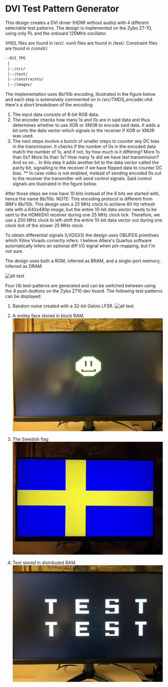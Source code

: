 # DVI Test Pattern Generator

This design creates a DVI driver (HDMI without audio) with 4 different selectable test patterns.
The design is implemented on the Zybo Z7-10, using only PL and the onboard 125MHz oscillator.

VHDL files are found in /src/.
vunit files are found in /test/.
Constraint files are found in /constr/.

```bash
--DVI_TPG
 |
 |--/src/
 |--/test/
 |--/constraints/
 |--/images/
```

The implementation uses 8b/10b encoding, illustrated in the figure below and each step is extensively commented on in /src/TMDS_encoder.vhd. Here's a short breakdown of the encoding:

1. The input data consists of 8-bit RGB data.
2. The encoder checks how many 1s and 0s are in said data and thus determines whether to use XOR or XNOR to encode said data. It adds a bit onto the data vector which signals to the receiver if XOR or XNOR was used.
3. The next steps involve a bunch of smaller steps to counter any DC bias in the transmission. It checks if the number of 0s in the encoded data match the number of 1s, and if not, by how much is it differing? More 1s than 0s? More 0s than 1s? How many 1s did we have last transmission? And so on... In this step it adds another bit to the data vector called the parity bit, signalling to the receiver if we have flipped data to counter DC bias.
** In case video is not enabled, instead of sending encoded 0s out to the receiver the transmitter will send control signals. Said control signals are illustrated in the figure below.
  

After those steps we now have 10 bits instead of the 8 bits we started with, hence the name 8b/10b. NOTE: This encoding protocol is different from IBM's 8b/10b. This design uses a 25 MHz clock to achieve 60 Hz refresh rate with a 640x480p image, but the entire 10-bit data vector needs to be sent to the HDMI/DVI receiver during one 25 MHz clock tick. Therefore, we use a 250 MHz clock to left-shift the entire 10-bit data vector out during one clock tick of the slower 25 MHz clock.

To obtain differential signals (LVDS33) the design uses OBUFDS primitives which Xilinx Vivado correctly infers. I believe Altera's Quartus software automatically infers an optional diff I/O signal when pin-mapping, but I'm not sure.

The design uses both a ROM, inferred as BRAM, and a single-port memory, inferred as DRAM. 

![alt text](https://github.com/LJO-S/HDMI_TPG/blob/main/diagram.png)


Four (4) test-patterns are generated and can be switched between using the 4 push-buttons on the Zybo Z710 dev board. The following test-patterns can be displayed:
1. Random noise created with a 32-bit Galois LFSR.
![alt text](https://github.com/LJO-S/DVI_test_pattern_gen/blob/main/images/IMG_5132.jpg)


2. A smiley face stored in block RAM.
![alt text](https://github.com/LJO-S/DVI_test_pattern_gen/blob/main/images/IMG_5135.jpg)

3. The Swedish flag
![alt text](https://github.com/LJO-S/DVI_test_pattern_gen/blob/main/images/IMG_5136.jpg)

4. Text stored in distributed RAM.
![alt text](https://github.com/LJO-S/DVI_test_pattern_gen/blob/main/images/IMG_5134.jpg)



